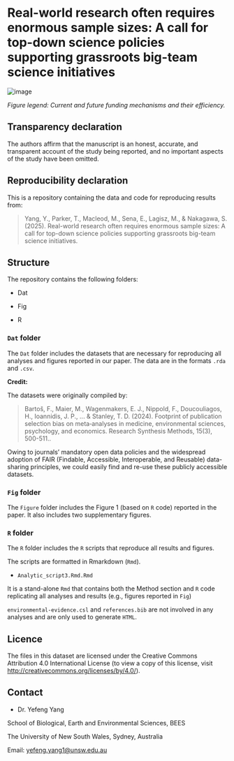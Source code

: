 # Real-world research often requires enormous sample sizes: A call for top-down science policies supporting grassroots big-team science initiatives

![image](https://github.com/user-attachments/assets/f68c8ba3-23da-421c-9321-b2d9e089523e)

*Figure legend: Current and future funding mechanisms and their efficiency.*

## Transparency declaration

The authors affirm that the manuscript is an honest, accurate, and transparent account of the study being reported, and no important
aspects of the study have been omitted.

## Reproducibility declaration

This is a repository containing the data and code for reproducing results from:    

> Yang, Y.,  Parker, T., Macleod, M., Sena, E., Lagisz, M., & Nakagawa, S. (2025). Real-world research often requires enormous sample sizes: A call for top-down science policies supporting grassroots big-team science initiatives.

## Structure

The repository contains the following folders:

- Dat

- Fig

- R

### `Dat` folder

The `Dat` folder includes the datasets that are necessary for reproducing all analyses and figures reported in our paper. The data are in the formats `.rda` and `.csv`.


**Credit:**

The datasets were originally compiled by:

> Bartoš, F., Maier, M., Wagenmakers, E. J., Nippold, F., Doucouliagos, H., Ioannidis, J. P., ... & Stanley, T. D. (2024). Footprint of publication selection bias on meta‐analyses in medicine, environmental sciences, psychology, and economics. Research Synthesis Methods, 15(3), 500-511..

Owing to journals’ mandatory open data policies and the widespread adoption of FAIR (Findable, Accessible, Interoperable, and Reusable) data-sharing principles, we could easily find and re-use these publicly accessible datasets.


### `Fig` folder

The `Figure` folder includes the Figure 1 (based on `R` code) reported in the paper. It also includes two supplementary figures.


### `R` folder

The `R` folder includes the `R` scripts that reproduce all results and figures. 

The scripts are formatted in Rmarkdown (`Rmd`).

- `Analytic_script3.Rmd.Rmd`

It is a stand-alone `Rmd` that contains both the Method section and `R` code replicating all analyses and results (e.g., figures reported in `Fig`)

`environmental-evidence.csl` and `references.bib` are not involved in any analyses and are only used to generate `HTML`.


## Licence

The files in this dataset are licensed under the Creative Commons Attribution 4.0 International License (to view a copy of this license, visit http://creativecommons.org/licenses/by/4.0/).

## Contact

- Dr. Yefeng Yang

School of Biological, Earth and Environmental Sciences, BEES

The University of New South Wales, Sydney, Australia

Email: yefeng.yang1@unsw.edu.au
